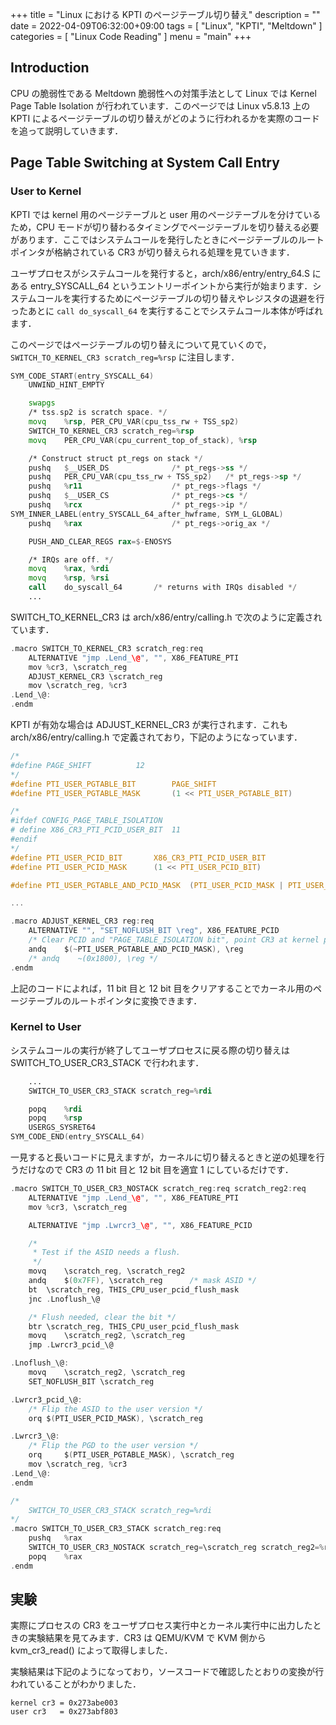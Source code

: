 +++
title = "Linux における KPTI のページテーブル切り替え"
description = ""
date = 2022-04-09T06:32:00+09:00
tags = [
  "Linux", "KPTI", "Meltdown"
]
categories = [
  "Linux Code Reading"
]
menu = "main"
+++

## Introduction

CPU の脆弱性である Meltdown 脆弱性への対策手法として Linux では Kernel Page Table Isolation が行われています．このページでは Linux v5.8.13 上の KPTI によるページテーブルの切り替えがどのように行われるかを実際のコードを追って説明していきます．

<!--
## Background

### Meltdown 脆弱性

Meltdown 脆弱性は CPU の高速化手法である out-of-order 実行に起因する脆弱性である．

[Meltdown](https://meltdownattack.com/meltdown.pdf)
[Spectre](https://spectreattack.com/spectre.pdf)

### KPTI
-->

## Page Table Switching at System Call Entry

### **User to Kernel**

KPTI では kernel 用のページテーブルと user 用のページテーブルを分けているため，CPU モードが切り替わるタイミングでページテーブルを切り替える必要があります．ここではシステムコールを発行したときにページテーブルのルートポインタが格納されている CR3 が切り替えられる処理を見ていきます．

ユーザプロセスがシステムコールを発行すると，arch/x86/entry/entry_64.S にある entry_SYSCALL_64 というエントリーポイントから実行が始まります．システムコールを実行するためにページテーブルの切り替えやレジスタの退避を行ったあとに `call do_syscall_64` を実行することでシステムコール本体が呼ばれます．

このページではページテーブルの切り替えについて見ていくので，`SWITCH_TO_KERNEL_CR3 scratch_reg=%rsp` に注目します．

```asm
SYM_CODE_START(entry_SYSCALL_64)
	UNWIND_HINT_EMPTY

	swapgs
	/* tss.sp2 is scratch space. */
	movq	%rsp, PER_CPU_VAR(cpu_tss_rw + TSS_sp2)
	SWITCH_TO_KERNEL_CR3 scratch_reg=%rsp
	movq	PER_CPU_VAR(cpu_current_top_of_stack), %rsp

	/* Construct struct pt_regs on stack */
	pushq	$__USER_DS				/* pt_regs->ss */
	pushq	PER_CPU_VAR(cpu_tss_rw + TSS_sp2)	/* pt_regs->sp */
	pushq	%r11					/* pt_regs->flags */
	pushq	$__USER_CS				/* pt_regs->cs */
	pushq	%rcx					/* pt_regs->ip */
SYM_INNER_LABEL(entry_SYSCALL_64_after_hwframe, SYM_L_GLOBAL)
	pushq	%rax					/* pt_regs->orig_ax */

	PUSH_AND_CLEAR_REGS rax=$-ENOSYS

	/* IRQs are off. */
	movq	%rax, %rdi
	movq	%rsp, %rsi
	call	do_syscall_64		/* returns with IRQs disabled */
	...
```

SWITCH_TO_KERNEL_CR3 は arch/x86/entry/calling.h で次のように定義されています．

```c
.macro SWITCH_TO_KERNEL_CR3 scratch_reg:req
	ALTERNATIVE "jmp .Lend_\@", "", X86_FEATURE_PTI
	mov	%cr3, \scratch_reg
	ADJUST_KERNEL_CR3 \scratch_reg
	mov	\scratch_reg, %cr3
.Lend_\@:
.endm
```

KPTI が有効な場合は ADJUST_KERNEL_CR3 が実行されます．これも arch/x86/entry/calling.h で定義されており，下記のようになっています．

```c
/*
#define PAGE_SHIFT			12
*/
#define PTI_USER_PGTABLE_BIT		PAGE_SHIFT
#define PTI_USER_PGTABLE_MASK		(1 << PTI_USER_PGTABLE_BIT)

/*
#ifdef CONFIG_PAGE_TABLE_ISOLATION
# define X86_CR3_PTI_PCID_USER_BIT	11
#endif
*/
#define PTI_USER_PCID_BIT		X86_CR3_PTI_PCID_USER_BIT
#define PTI_USER_PCID_MASK		(1 << PTI_USER_PCID_BIT)

#define PTI_USER_PGTABLE_AND_PCID_MASK  (PTI_USER_PCID_MASK | PTI_USER_PGTABLE_MASK)

...

.macro ADJUST_KERNEL_CR3 reg:req
	ALTERNATIVE "", "SET_NOFLUSH_BIT \reg", X86_FEATURE_PCID
	/* Clear PCID and "PAGE_TABLE_ISOLATION bit", point CR3 at kernel pagetables: */
	andq    $(~PTI_USER_PGTABLE_AND_PCID_MASK), \reg
	/* andq    ~(0x1800), \reg */
.endm
```

上記のコードによれば，11 bit 目と 12 bit 目をクリアすることでカーネル用のページテーブルのルートポインタに変換できます．

### **Kernel to User**

システムコールの実行が終了してユーザプロセスに戻る際の切り替えは SWITCH_TO_USER_CR3_STACK で行われます．

```asm
	...
	SWITCH_TO_USER_CR3_STACK scratch_reg=%rdi

	popq	%rdi
	popq	%rsp
	USERGS_SYSRET64
SYM_CODE_END(entry_SYSCALL_64)
```

一見すると長いコードに見えますが，カーネルに切り替えるときと逆の処理を行うだけなので CR3 の 11 bit 目と 12 bit 目を適宜 1 にしているだけです．

```c
.macro SWITCH_TO_USER_CR3_NOSTACK scratch_reg:req scratch_reg2:req
	ALTERNATIVE "jmp .Lend_\@", "", X86_FEATURE_PTI
	mov	%cr3, \scratch_reg

	ALTERNATIVE "jmp .Lwrcr3_\@", "", X86_FEATURE_PCID

	/*
	 * Test if the ASID needs a flush.
	 */
	movq	\scratch_reg, \scratch_reg2
	andq	$(0x7FF), \scratch_reg		/* mask ASID */
	bt	\scratch_reg, THIS_CPU_user_pcid_flush_mask
	jnc	.Lnoflush_\@

	/* Flush needed, clear the bit */
	btr	\scratch_reg, THIS_CPU_user_pcid_flush_mask
	movq	\scratch_reg2, \scratch_reg
	jmp	.Lwrcr3_pcid_\@

.Lnoflush_\@:
	movq	\scratch_reg2, \scratch_reg
	SET_NOFLUSH_BIT \scratch_reg

.Lwrcr3_pcid_\@:
	/* Flip the ASID to the user version */
	orq	$(PTI_USER_PCID_MASK), \scratch_reg

.Lwrcr3_\@:
	/* Flip the PGD to the user version */
	orq     $(PTI_USER_PGTABLE_MASK), \scratch_reg
	mov	\scratch_reg, %cr3
.Lend_\@:
.endm

/*
	SWITCH_TO_USER_CR3_STACK scratch_reg=%rdi
*/
.macro SWITCH_TO_USER_CR3_STACK	scratch_reg:req
	pushq	%rax
	SWITCH_TO_USER_CR3_NOSTACK scratch_reg=\scratch_reg scratch_reg2=%rax
	popq	%rax
.endm
```

## 実験

実際にプロセスの CR3 をユーザプロセス実行中とカーネル実行中に出力したときの実験結果を見てみます．CR3 は QEMU/KVM で KVM 側から kvm_cr3_read() によって取得しました．

実験結果は下記のようになっており，ソースコードで確認したとおりの変換が行われていることがわかりました．

```text
kernel cr3 = 0x273abe003
user cr3   = 0x273abf803
```
